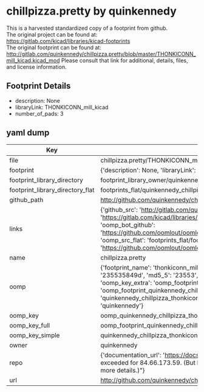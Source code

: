 # chillpizza.pretty by quinkennedy  
This is a harvested standardized copy of a footprint from github.  
The original project can be found at:  
https://gitlab.com/kicad/libraries/kicad-footprints  
The original footprint can be found at:
http://gitlab.com/quinkennedy/chillpizza.pretty/blob/master/THONKICONN_mill_kicad.kicad_mod
Please consult that link for additional, details, files, and license information.  
## Footprint Details
* description: None  
* libraryLink: THONKICONN_mill_kicad  
* number_of_pads: 3  
## yaml dump  
| Key | Value |  
| --- | --- |  
| file | chillpizza.pretty/THONKICONN_mill_kicad.kicad_mod |  
| footprint | {'description': None, 'libraryLink': 'THONKICONN_mill_kicad', 'number_of_pads': 3} |  
| footprint_library_directory | footprint_library_owner/quinkennedy_chillpizza.pretty |  
| footprint_library_directory_flat | footprints_flat/quinkennedy_chillpizza_thonkiconn_mill_kicad/working |  
| github_path | http://github.com/quinkennedy/chillpizza.pretty/blob/master/THONKICONN_mill_kicad.kicad_mod |  
| links | {'github_src': 'http://gitlab.com/quinkennedy/chillpizza.pretty/blob/master/THONKICONN_mill_kicad.kicad_mod', 'github_src_repo': 'https://gitlab.com/kicad/libraries/kicad-footprints', 'oomp_bot': 'footprints/quinkennedy_chillpizza_thonkiconn_mill_kicad/working', 'oomp_bot_github': 'https://github.com/oomlout/oomlout_oomp_footprint_bot/tree/main/footprints/quinkennedy_chillpizza_thonkiconn_mill_kicad/working', 'oomp_src_flat': 'footprints_flat/footprints_flat/quinkennedy_chillpizza_thonkiconn_mill_kicad/working', 'oomp_src_flat_github': 'https://github.com/oomlout/oomlout_oomp_footprint_src/tree/main/footprints_flat/quinkennedy_chillpizza_thonkiconn_mill_kicad/working'} |  
| name | chillpizza.pretty |  
| oomp | {'footprint_name': 'thonkiconn_mill_kicad', 'library_name': 'chillpizza', 'md5': '235535849d3aa25d61d2f7fb366e27dd', 'md5_10': '235535849d', 'md5_5': '23553', 'md5_6': '235535', 'oomp_key': 'oomp_quinkennedy_chillpizza_thonkiconn_mill_kicad', 'oomp_key_extra': 'oomp_footprint_quinkennedy_chillpizza_thonkiconn_mill_kicad', 'oomp_key_full': 'oomp_footprint_quinkennedy_chillpizza_thonkiconn_mill_kicad_235535', 'oomp_key_simple': 'quinkennedy_chillpizza_thonkiconn_mill_kicad', 'original_filename': 'chillpizza.pretty/THONKICONN_mill_kicad.kicad_mod', 'owner_name': 'quinkennedy'} |  
| oomp_key | oomp_quinkennedy_chillpizza_thonkiconn_mill_kicad |  
| oomp_key_full | oomp_footprint_quinkennedy_chillpizza_thonkiconn_mill_kicad |  
| oomp_key_simple | quinkennedy_chillpizza_thonkiconn_mill_kicad |  
| owner | quinkennedy |  
| repo | {'documentation_url': 'https://docs.github.com/rest/overview/resources-in-the-rest-api#rate-limiting', 'message': "API rate limit exceeded for 84.66.173.59. (But here's the good news: Authenticated requests get a higher rate limit. Check out the documentation for more details.)"} |  
| url | http://github.com/quinkennedy/chillpizza.pretty |  

